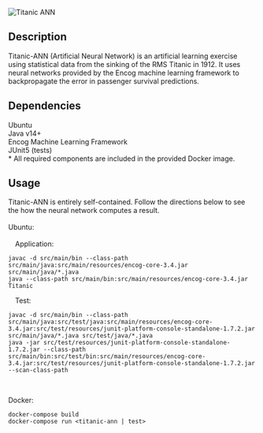 ![Titanic ANN](https://raw.githubusercontent.com/nlo-portfolio/nlo-portfolio.github.io/master/style/images/programs/titanic-ann.png "Titanic-ANN")

## Description ##

Titanic-ANN (Artificial Neural Network) is an artificial learning exercise using statistical data from the sinking of the RMS Titanic in 1912. It uses neural networks provided by the Encog machine learning framework to backpropagate the error in passenger survival predictions.

## Dependencies ##

Ubuntu<br>
Java v14+<br>
Encog Machine Learning Framework<br>
JUnit5 (tests)<br>
\* All required components are included in the provided Docker image.

## Usage ##

Titanic-ANN is entirely self-contained. Follow the directions below to see the how the neural network computes a result.<br>
<br>
Ubuntu:<br>
<br>
&emsp;Application:

```
javac -d src/main/bin --class-path src/main/java:src/main/resources/encog-core-3.4.jar src/main/java/*.java
java --class-path src/main/bin:src/main/resources/encog-core-3.4.jar Titanic
```

&emsp;Test:

```
javac -d src/main/bin --class-path src/main/java:src/test/java:src/main/resources/encog-core-3.4.jar:src/test/resources/junit-platform-console-standalone-1.7.2.jar src/main/java/*.java src/test/java/*.java
java -jar src/test/resources/junit-platform-console-standalone-1.7.2.jar --class-path src/main/bin:src/test/bin:src/main/resources/encog-core-3.4.jar:src/test/resources/junit-platform-console-standalone-1.7.2.jar --scan-class-path
```

<br>

Docker:

```
docker-compose build
docker-compose run <titanic-ann | test>
```
